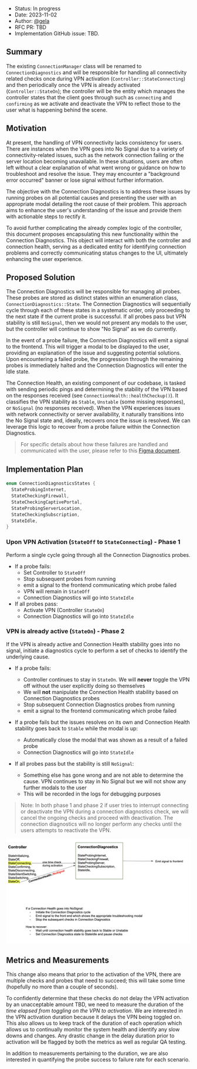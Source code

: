 - Status: In progress
- Date: 2023-11-02
- Author: [@gela](https://github.com/gela)
- RFC PR: TBD
- Implementation GitHub issue: TBD.


## Summary

The existing `ConnectionManager` class will be renamed to `ConnectionDiagnostics` and will be responsible for handling all connectivity related checks once during VPN activation (`Controller::StateConnecting`) and then periodically once the VPN is already activated (`Controller::StateOn`); the controller will be the entity which manages the controller states that the client goes through such as `connecting` and `confirming` as we activate and deactivate the VPN to reflect those to the user what is happening behind the scene.

## Motivation

At present, the handling of VPN connectivity lacks consistency for users. There are instances when the VPN goes into No Signal due to a variety of connectivity-related issues, such as the network connection failing or the server location becoming unavailable. In these situations, users are often left without a clear explanation of what went wrong or guidance on how to troubleshoot and resolve the issue. They may encounter a "background error occurred" banner or lose signal without further information.

The objective with the Connection Diagnostics is to address these issues by running probes on all potential causes and presenting the user with an appropriate modal detailing the root cause of their problem. This approach aims to enhance the user's understanding of the issue and provide them with actionable steps to rectify it.

To avoid further complicating the already complex logic of the controller, this document proposes encapsulating this new functionality within the Connection Diagnostics. This object will interact with both the controller and connection health, serving as a dedicated entity for identifying connection problems and correctly communicating status changes to the UI, ultimately enhancing the user experience.

## Proposed Solution

The Connection Diagnostics will be responsible for managing all probes. These probes are stored as distinct states within an enumeration class, `ConnectionDiagnostics::State`. The Connection Diagnostics will sequentially cycle through each of these states in a systematic order, only proceeding to the next state if the current probe is successful. If all probes pass but VPN stability is still `NoSignal`, then we would not present any modals to the user, but the controller will continue to show "No Signal" as we do currently.

In the event of a probe failure, the Connection Diagnostics will emit a signal to the frontend. This will trigger a modal to be displayed to the user, providing an explanation of the issue and suggesting potential solutions. Upon encountering a failed probe, the progression through the remaining probes is immediately halted and the Connection Diagnostics will enter the Idle state.

The Connection Health, an existing component of our codebase, is tasked with sending periodic pings and determining the stability of the VPN based on the responses received (see `ConnectionHealth::healthCheckup()`). It classifies the VPN stability as `Stable`, `Unstable` (some missing responses), or `NoSignal` (no responses received). When the VPN experiences issues with network connectivity or server availability, it naturally transitions into the No Signal state and, ideally, recovers once the issue is resolved. We can leverage this logic to recover from a probe failure within the Connection Diagnostics.

> For specific details about how these failures are handled and communicated with the user, please refer to this [Figma document](https://www.figma.com/file/GZKigVZbnCisMJNU3Hc9xM/Connection-error-messaging?type=design&node-id=26-215&mode=design&t=kfYnUKuXQ9nsGDRR-0).

## Implementation Plan

```c++
enum ConnectionDiagnosticsStates {
  StateProbingInternet,
  StateCheckingFirewall,
  StateCheckingCaptivePortal,
  StateProbingServerLocation,
  StateCheckingSubscription,
  StateIdle,
}
```

### Upon VPN Activation (`StateOff` to `StateConnecting`) - Phase 1
Perform a single cycle going through all the Connection Diagnostics probes.
- If a probe fails:
  - Set Controller to `StateOff`
  - Stop subsequent probes from running
  - emit a signal to the frontend communicating which probe failed
  - VPN will remain in `StateOff`
  - Connection Diagnostics will go into `StateIdle`
- If all probes pass:
  - Activate VPN (Controller `StateOn`)
  - Connection Diagnostics will go into `StateIdle`

### VPN is already active (`StateOn`) - Phase 2
If the VPN is already active and Connection Health stability goes into no signal, initiate a diagnostics cycle to perform a set of checks to identify the underlying cause.

- If a probe fails:
  - Controller continues to stay in `StateOn`. We will __never__ toggle the VPN off without the user explicitly doing so themselves
  - We will __not__ manipulate the Connection Health stability based on Connection Diagnostics probes
  - Stop subsequent Connection Diagnostics probes from running
  - emit a signal to the frontend communicating which probe failed

- If a probe fails but the issues resolves on its own and Connection Health stability goes back to `Stable` while the modal is up:
  - Automatically close the modal that was shown as a result of a failed probe
  - Connection Diagnostics will go into `StateIdle`

- If all probes pass but the stability is still `NoSignal`:
  - Something else has gone wrong and are not able to determine the cause. VPN continues to stay in No Signal but we will not show any further modals to the user
  - This will be recorded in the logs for debugging purposes

> Note: In both phase 1 and phase 2 if user tries to interrupt connecting or deactivate the VPN during a connection diagnostics check, we will cancel the ongoing checks and proceed with deactivation. The connection diagnostics will no longer perform any checks until the users attempts to reactivate the VPN.

![Diagram to explain how Controller, Connection Diagnostics and Connection Health states interact](./images/CM_diagram.png)

## Metrics and Measurements

This change also means that prior to the activation of the VPN, there are multiple checks and probes that need to succeed; this will take some time (hopefully no more than a couple of seconds).

To confidently determine that these checks do not delay the VPN activation by an unacceptable amount TBD, we need to measure the duration of the _time elapsed from toggling on the VPN to activation_. We are interested in the VPN activation duration because it delays the VPN being toggled on. This also allows us to keep track of the duration of each operation which allows us to continually monitor the system health and identify any slow downs and changes. Any drastic change in the delay duration prior to activation will be flagged by both the metrics as well as regular QA testing.

In addition to measurements pertaining to the duration, we are also interested in quantifying the probe success to failure rate for each scenario.

